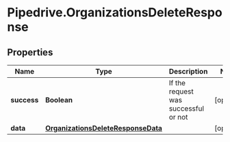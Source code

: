 # Pipedrive.OrganizationsDeleteResponse

## Properties

Name | Type | Description | Notes
------------ | ------------- | ------------- | -------------
**success** | **Boolean** | If the request was successful or not | [optional] 
**data** | [**OrganizationsDeleteResponseData**](OrganizationsDeleteResponseData.md) |  | [optional] 


